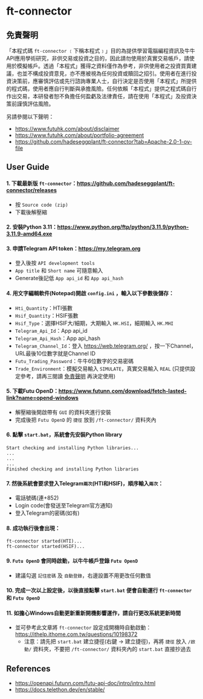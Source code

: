 # ft-connector

## 免責聲明
「本程式碼 `ft-connector` ﹝下稱本程式﹞」目的為提供學習電腦編程資訊及牛牛API應用學術研究，非供交易或投資之目的，因此請勿使用於真實交易帳戶，請使用於模擬帳戶。透過「本程式」獲得之資料僅作為參考，非供使用者之投資買賣建議，也並不構成投資意見，亦不應被視為任何投資或贖回之招引。使用者在進行投資決策前，應審慎評估或先行諮詢專業人士，自行決定是否使用「本程式」所提供的程式碼，使用者應自行判斷與承擔風險。任何依賴「本程式」提供之程式碼自行作出交易，本研發者恕不負擔任何盈虧及法律責任，請在使用「本程式」及投資決策前謹慎評估風險。

另請參閱以下聲明：
 - https://www.futuhk.com/about/disclaimer
 - https://www.futuhk.com/about/portfolio-agreement
 - https://github.com/hadeseggplant/ft-connector?tab=Apache-2.0-1-ov-file


## User Guide


#### 1. 下載最新版 `ft-connector`：https://github.com/hadeseggplant/ft-connector/releases
- 按 `Source code (zip)`
- 下載後解壓縮


#### 2. 安裝Python 3.11：https://www.python.org/ftp/python/3.11.9/python-3.11.9-amd64.exe


#### 3. 申請Telegram API token：https://my.telegram.org
- 登入後按 `API development tools`
- `App title` 和 `Short name` 可隨意輸入
- Generate後記低 `App api_id` 和 `App api_hash`


#### 4. 用文字編輯軟件(Notepad)開啟 `config.ini` ，輸入以下參數後儲存：
- `Hti_Quantity`：HTI張數
- `Hsif_Quantity`：HSIF張數
- `Hsif_Type`：選擇HSIF大/細期，大期輸入 `HK.HSI`，細期輸入 `HK.MHI`
- `Telegram_Api_Id`：App api_id
- `Telegram_Api_Hash`：App api_hash
- `Telegram_Channel_Id`：登入 https://web.telegram.org/ ，按一下Channel，URL最後10位數字就是Channel ID
- `Futu_Trading_Password`：牛牛6位數字的交易密碼
- `Trade_Environment`：模擬交易輸入 `SIMULATE`，真實交易輸入 `REAL` (只提供設定參考，請再三閱讀 [免責聲明](https://github.com/hadeseggplant/ft-connector?tab=readme-ov-file#%E5%85%8D%E8%B2%AC%E8%81%B2%E6%98%8E) 再決定使用)


#### 5. 下載Futu OpenD：https://www.futunn.com/download/fetch-lasted-link?name=opend-windows
- 解壓縮後開啟帶有 `GUI` 的資料夾進行安裝
- 完成後把 `Futu OpenD` 的 `捷徑` 放到 `/ft-connector/` 資料夾內


#### 6. 點擊 `start.bat`，系統會先安裝Python library
```
Start checking and installing Python libraries...
...
...
...
Finished checking and installing Python libraries
```


#### 7. 然後系統會要求登入Telegram`兩次`(HTI和HSIF)，順序輸入`兩次`：
- 電話號碼(連+852)
- Login code(會發送至Telegram官方通知)
- 登入Telegram的密碼(如有)


#### 8. 成功執行後會出現：
```
ft-connector started(HTI)...
ft-connector started(HSIF)...
```


#### 9. `Futu OpenD` 會同時啟動，以牛牛帳戶登錄 `Futu OpenD`
- 建議勾選 `記住密碼` 及 `自動登錄`，右邊設置不用更改任何數值


#### 10. 完成一次以上設定後，以後直接點擊 `start.bat` 便會自動運行 `ft-connector` 和 `Futu OpenD`


#### 11. 如擔心Windows自動更新重新開機影響運作，請自行更改系統更新時間
- 並可參考此文章將 `ft-connector` 設定成開機時自動啟動：https://ithelp.ithome.com.tw/questions/10198372
  - 注意：請先把 `start.bat` 建立捷徑(右鍵 -> 建立捷徑)，再將 `捷徑` 放入 `/啟動/` 資料夾，不要把 `/ft-connector/` 資料夾內的 `start.bat` 直接抄過去


## References
- https://openapi.futunn.com/futu-api-doc/intro/intro.html
- https://docs.telethon.dev/en/stable/

